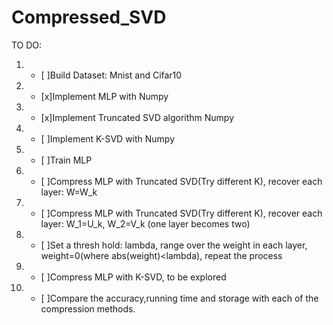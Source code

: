 # Compressed_SVD
TO DO:  
  1. - [ ]Build Dataset: Mnist and Cifar10  
  2. - [x]Implement MLP with Numpy  
  3. - [x]Implement Truncated SVD algorithm Numpy  
  4. - [ ]Implement K-SVD with Numpy  
  5. - [ ]Train MLP  
  6. - [ ]Compress MLP with Truncated SVD(Try different K), recover each layer: W=W_k  
  7. - [ ]Compress MLP with Truncated SVD(Try different K), recover each layer: W_1=U_k, W_2=V_k (one layer becomes two)  
  8. - [ ]Set a thresh hold: lambda, range over the weight in each layer, weight=0(where abs(weight)<lambda), repeat the process  
  9. - [ ]Compress MLP with K-SVD, to be explored  
  10. - [ ]Compare the accuracy,running time and storage with each of the compression methods.  
